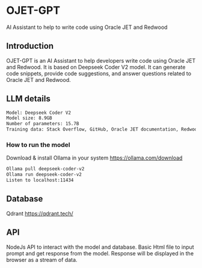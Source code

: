 # OJET-GPT

AI Assistant to help to write code using Oracle JET and Redwood

## Introduction

OJET-GPT is an AI Assistant to help developers write code using Oracle JET and Redwood. It is based on Deepseek Coder V2 model. It can generate code snippets, provide code suggestions, and answer questions related to Oracle JET and Redwood.

## LLM details

```bash
Model: Deepseek Coder V2
Model size: 8.9GB
Number of parameters: 15.7B
Training data: Stack Overflow, GitHub, Oracle JET documentation, Redwood documentation
```

### How to run the model

Download & install Ollama in your system
https://ollama.com/download

```bash
Ollama pull deepseek-coder-v2
Ollama run deepseek-coder-v2
Listen to localhost:11434
```

## Database

Qdrant
https://qdrant.tech/

## API

NodeJs API to interact with the model and database. Basic Html file to input prompt and get response from the model. Response will be displayed in the browser as a stream of data.
